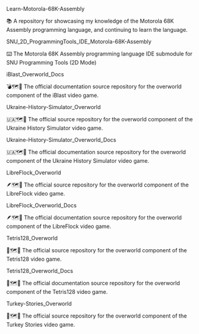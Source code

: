 
Learn-Motorola-68K-Assembly

📚️ A repository for showcasing my knowledge of the Motorola 68K Assembly programming language, and continuing to learn the language. 

SNU_2D_ProgrammingTools_IDE_Motorola-68K-Assembly

⌨️ The Motorola 68K Assembly programming language IDE submodule for SNU Programming Tools (2D Mode)

iBlast_Overworld_Docs

💣️🗺️📖️ The official documentation source repository for the overworld component of the iBlast video game.

Ukraine-History-Simulator_Overworld

🇺🇦️🗺️💾️ The official source repository for the overworld component of the Ukraine History Simulator video game.

Ukraine-History-Simulator_Overworld_Docs

🇺🇦️🗺️📖️ The official documentation source repository for the overworld component of the Ukraine History Simulator video game.

LibreFlock_Overworld

🪶️🗺️💾️ The official source repository for the overworld component of the LibreFlock video game.

LibreFlock_Overworld_Docs

🪶️🗺️📖️ The official documentation source repository for the overworld component of the LibreFlock video game.

Tetris128_Overworld

💠️🗺️💾️ The official source repository for the overworld component of the Tetris128 video game.

Tetris128_Overworld_Docs

💠️🗺️📖️ The official documentation source repository for the overworld component of the Tetris128 video game.

Turkey-Stories_Overworld

🦃️🗺️💾️ The official source repository for the overworld component of the Turkey Stories video game.

